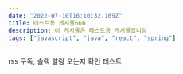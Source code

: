 ```yaml
---
date: "2022-07-10T16:10:32.169Z"
title: 테스트용 게시물666
description: 이 게시물은 테스트용 게시물입니당
tags: ["javascript", "java", "react", "spring"]
---
```


rss 구독, 슬랙 알람 오는지 확인 테스트
